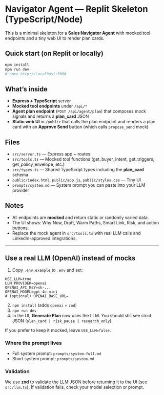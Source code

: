 # Navigator Agent — Replit Skeleton (TypeScript/Node)

This is a minimal skeleton for a **Sales Navigator Agent** with mocked tool endpoints and a tiny web UI to render plan cards.

## Quick start (on Replit or locally)
```bash
npm install
npm run dev
# open http://localhost:3000
```

## What’s inside
- **Express + TypeScript** server
- **Mocked tool endpoints** under `/api/*`
- **Agent plan endpoint** (`POST /api/agent/plan`) that composes mock signals and returns a **plan_card** JSON
- **Static web UI** in `/public` that calls the plan endpoint and renders a plan card with an **Approve Send** button (which calls `propose_send` mock)

## Files
- `src/server.ts` — Express app + routes
- `src/tools.ts` — Mocked tool functions (get_buyer_intent, get_triggers, get_policy_envelope, etc.)
- `src/types.ts` — Shared TypeScript types including the **plan_card** schema
- `public/index.html`, `public/app.js`, `public/styles.css` — Tiny UI
- `prompts/system.md` — System prompt you can paste into your LLM provider

## Notes
- All endpoints are **mocked** and return static or randomly varied data.
- The UI shows: Why Now, Draft, Warm Paths, Smart Link, Risk, and action buttons.
- Replace the mock agent in `src/tools.ts` with real LLM calls and LinkedIn-approved integrations.


---

## Use a real LLM (OpenAI) instead of mocks

1. Copy `.env.example` to `.env` and set:
```
USE_LLM=true
LLM_PROVIDER=openai
OPENAI_API_KEY=sk-...
OPENAI_MODEL=gpt-4o-mini
# (optional) OPENAI_BASE_URL=
```
2. `npm install` (adds `openai` + `zod`)
3. `npm run dev`
4. In the UI, **Generate Plan** now uses the LLM. You should still see strict JSON (`plan_card | risk_pause | research_only`).

If you prefer to keep it mocked, leave `USE_LLM=false`.

### Where the prompt lives
- Full system prompt: `prompts/system-full.md`
- Short system prompt: `prompts/system.md`

### Validation
We use **zod** to validate the LLM JSON before returning it to the UI (see `src/llm.ts`). If validation fails, check your model selection or prompt.

